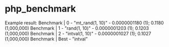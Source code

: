 # php_benchmark


Example result:
Benchmark | 0 - "mt_rand(1, 10)" - 0.0000001180 (1); 0.1180 (1,000,000)
Benchmark | 1 - "rand(1, 10)" - 0.0000001203 (1); 0.1203 (1,000,000)
Benchmark | 2 - "intval(1, 10)" - 0.0000001027 (1); 0.1027 (1,000,000)
Benchmark | Best - "intval"
